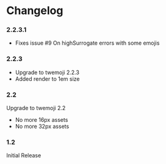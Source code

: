 # Changelog

### 2.2.3.1

 - Fixes issue #9 On highSurrogate errors with some emojis
 
### 2.2.3

 - Upgrade to twemoji 2.2.3
 - Added render to 1em size

### 2.2

Upgrade to twemoji 2.2

 - No more 16px assets
 - No more 32px assets

### 1.2

Initial Release

